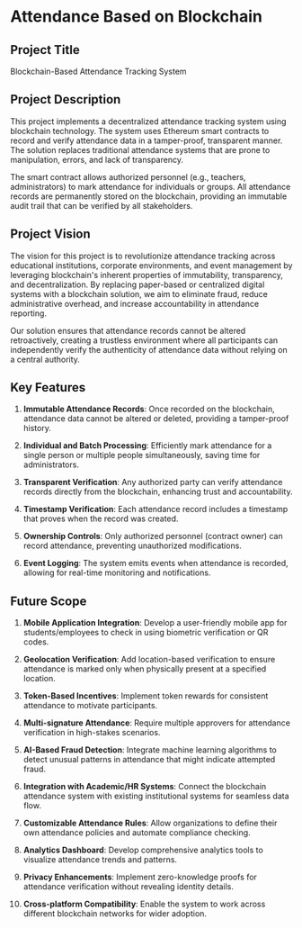 # Attendance Based on Blockchain

## Project Title
Blockchain-Based Attendance Tracking System

## Project Description
This project implements a decentralized attendance tracking system using blockchain technology. The system uses Ethereum smart contracts to record and verify attendance data in a tamper-proof, transparent manner. The solution replaces traditional attendance systems that are prone to manipulation, errors, and lack of transparency.

The smart contract allows authorized personnel (e.g., teachers, administrators) to mark attendance for individuals or groups. All attendance records are permanently stored on the blockchain, providing an immutable audit trail that can be verified by all stakeholders.

## Project Vision
The vision for this project is to revolutionize attendance tracking across educational institutions, corporate environments, and event management by leveraging blockchain's inherent properties of immutability, transparency, and decentralization. By replacing paper-based or centralized digital systems with a blockchain solution, we aim to eliminate fraud, reduce administrative overhead, and increase accountability in attendance reporting.

Our solution ensures that attendance records cannot be altered retroactively, creating a trustless environment where all participants can independently verify the authenticity of attendance data without relying on a central authority.

## Key Features

1. **Immutable Attendance Records**: Once recorded on the blockchain, attendance data cannot be altered or deleted, providing a tamper-proof history.

2. **Individual and Batch Processing**: Efficiently mark attendance for a single person or multiple people simultaneously, saving time for administrators.

3. **Transparent Verification**: Any authorized party can verify attendance records directly from the blockchain, enhancing trust and accountability.

4. **Timestamp Verification**: Each attendance record includes a timestamp that proves when the record was created.

5. **Ownership Controls**: Only authorized personnel (contract owner) can record attendance, preventing unauthorized modifications.

6. **Event Logging**: The system emits events when attendance is recorded, allowing for real-time monitoring and notifications.

## Future Scope

1. **Mobile Application Integration**: Develop a user-friendly mobile app for students/employees to check in using biometric verification or QR codes.

2. **Geolocation Verification**: Add location-based verification to ensure attendance is marked only when physically present at a specified location.

3. **Token-Based Incentives**: Implement token rewards for consistent attendance to motivate participants.

4. **Multi-signature Attendance**: Require multiple approvers for attendance verification in high-stakes scenarios.

5. **AI-Based Fraud Detection**: Integrate machine learning algorithms to detect unusual patterns in attendance that might indicate attempted fraud.

6. **Integration with Academic/HR Systems**: Connect the blockchain attendance system with existing institutional systems for seamless data flow.

7. **Customizable Attendance Rules**: Allow organizations to define their own attendance policies and automate compliance checking.

8. **Analytics Dashboard**: Develop comprehensive analytics tools to visualize attendance trends and patterns.

9. **Privacy Enhancements**: Implement zero-knowledge proofs for attendance verification without revealing identity details.

10. **Cross-platform Compatibility**: Enable the system to work across different blockchain networks for wider adoption.
